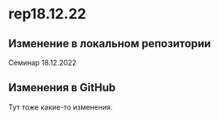 ﻿# rep18.12.22
 
## Изменение в локальном репозитории

Семинар 18.12.2022

## Изменения в GitHub

Тут тоже какие-то изменения. 
